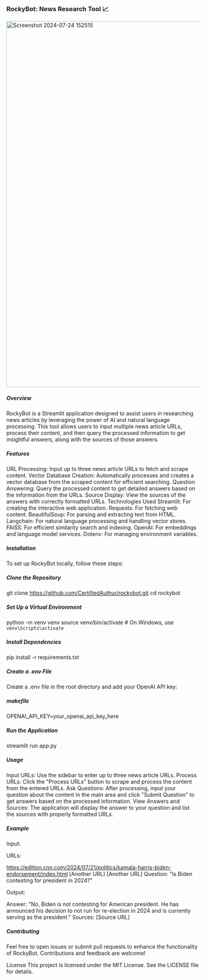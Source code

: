 ### RockyBot: News Research Tool 📈

<img width="956" alt="Screenshot 2024-07-24 152515" src="https://github.com/user-attachments/assets/6ce39e70-66e4-4f7d-a264-90846905a29e">


##### Overview
RockyBot is a Streamlit application designed to assist users in researching news articles by leveraging the power of AI and natural language processing. This tool allows users to input multiple news article URLs, process their content, and then query the processed information to get insightful answers, along with the sources of those answers.

##### Features
URL Processing: Input up to three news article URLs to fetch and scrape content.
Vector Database Creation: Automatically processes and creates a vector database from the scraped content for efficient searching.
Question Answering: Query the processed content to get detailed answers based on the information from the URLs.
Source Display: View the sources of the answers with correctly formatted URLs.
Technologies Used
Streamlit: For creating the interactive web application.
Requests: For fetching web content.
BeautifulSoup: For parsing and extracting text from HTML.
Langchain: For natural language processing and handling vector stores.
FAISS: For efficient similarity search and indexing.
OpenAI: For embeddings and language model services.
Dotenv: For managing environment variables.

##### Installation
To set up RockyBot locally, follow these steps:

##### Clone the Repository
git clone https://github.com/CertifiedAuthur/rockybot.git
cd rockybot

##### Set Up a Virtual Environment
python -m venv venv
source venv/bin/activate  # On Windows, use `venv\Scripts\activate`

##### Install Dependencies
pip install -r requirements.txt

##### Create a .env File
Create a .env file in the root directory and add your OpenAI API key:

##### makefile
OPENAI_API_KEY=your_openai_api_key_here

##### Run the Application
streamlit run app.py

##### Usage
Input URLs: Use the sidebar to enter up to three news article URLs.
Process URLs: Click the "Process URLs" button to scrape and process the content from the entered URLs.
Ask Questions: After processing, input your question about the content in the main area and click "Submit Question" to get answers based on the processed information.
View Answers and Sources: The application will display the answer to your question and list the sources with properly formatted URLs.

##### Example
Input:

URLs:

https://edition.cnn.com/2024/07/21/politics/kamala-harris-biden-endorsement/index.html
[Another URL]
[Another URL]
Question: "Is Biden contesting for president in 2024?"

Output:

Answer: "No, Biden is not contesting for American president. He has announced his decision to not run for re-election in 2024 and is currently serving as the president."
Sources:
[Source URL]

##### Contributing
Feel free to open issues or submit pull requests to enhance the functionality of RockyBot. Contributions and feedback are welcome!

License
This project is licensed under the MIT License. See the LICENSE file for details.
